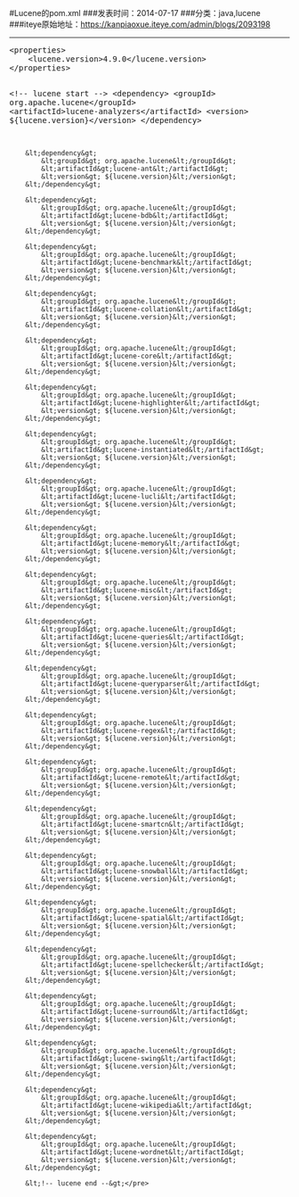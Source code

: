 #Lucene的pom.xml
###发表时间：2014-07-17
###分类：java,lucene
###iteye原始地址：<a href="https://kanpiaoxue.iteye.com/admin/blogs/2093198" target="_blank">https://kanpiaoxue.iteye.com/admin/blogs/2093198</a>

---

<div class="iteye-blog-content-contain" style="font-size: 14px;"> 
 <pre name="code" class="xml">&lt;properties&gt;
	&lt;lucene.version&gt;4.9.0&lt;/lucene.version&gt;
&lt;/properties&gt;		

&lt;!-- lucene start --&gt;
		&lt;dependency&gt;
			&lt;groupId&gt; org.apache.lucene&lt;/groupId&gt;
			&lt;artifactId&gt;lucene-analyzers&lt;/artifactId&gt;
			&lt;version&gt; ${lucene.version}&lt;/version&gt;
		&lt;/dependency&gt;

		&lt;dependency&gt;
			&lt;groupId&gt; org.apache.lucene&lt;/groupId&gt;
			&lt;artifactId&gt;lucene-ant&lt;/artifactId&gt;
			&lt;version&gt; ${lucene.version}&lt;/version&gt;
		&lt;/dependency&gt;

		&lt;dependency&gt;
			&lt;groupId&gt; org.apache.lucene&lt;/groupId&gt;
			&lt;artifactId&gt;lucene-bdb&lt;/artifactId&gt;
			&lt;version&gt; ${lucene.version}&lt;/version&gt;
		&lt;/dependency&gt;

		&lt;dependency&gt;
			&lt;groupId&gt; org.apache.lucene&lt;/groupId&gt;
			&lt;artifactId&gt;lucene-benchmark&lt;/artifactId&gt;
			&lt;version&gt; ${lucene.version}&lt;/version&gt;
		&lt;/dependency&gt;

		&lt;dependency&gt;
			&lt;groupId&gt; org.apache.lucene&lt;/groupId&gt;
			&lt;artifactId&gt;lucene-collation&lt;/artifactId&gt;
			&lt;version&gt; ${lucene.version}&lt;/version&gt;
		&lt;/dependency&gt;

		&lt;dependency&gt;
			&lt;groupId&gt; org.apache.lucene&lt;/groupId&gt;
			&lt;artifactId&gt;lucene-core&lt;/artifactId&gt;
			&lt;version&gt; ${lucene.version}&lt;/version&gt;
		&lt;/dependency&gt;

		&lt;dependency&gt;
			&lt;groupId&gt; org.apache.lucene&lt;/groupId&gt;
			&lt;artifactId&gt;lucene-highlighter&lt;/artifactId&gt;
			&lt;version&gt; ${lucene.version}&lt;/version&gt;
		&lt;/dependency&gt;

		&lt;dependency&gt;
			&lt;groupId&gt; org.apache.lucene&lt;/groupId&gt;
			&lt;artifactId&gt;lucene-instantiated&lt;/artifactId&gt;
			&lt;version&gt; ${lucene.version}&lt;/version&gt;
		&lt;/dependency&gt;

		&lt;dependency&gt;
			&lt;groupId&gt; org.apache.lucene&lt;/groupId&gt;
			&lt;artifactId&gt;lucene-lucli&lt;/artifactId&gt;
			&lt;version&gt; ${lucene.version}&lt;/version&gt;
		&lt;/dependency&gt;

		&lt;dependency&gt;
			&lt;groupId&gt; org.apache.lucene&lt;/groupId&gt;
			&lt;artifactId&gt;lucene-memory&lt;/artifactId&gt;
			&lt;version&gt; ${lucene.version}&lt;/version&gt;
		&lt;/dependency&gt;

		&lt;dependency&gt;
			&lt;groupId&gt; org.apache.lucene&lt;/groupId&gt;
			&lt;artifactId&gt;lucene-misc&lt;/artifactId&gt;
			&lt;version&gt; ${lucene.version}&lt;/version&gt;
		&lt;/dependency&gt;

		&lt;dependency&gt;
			&lt;groupId&gt; org.apache.lucene&lt;/groupId&gt;
			&lt;artifactId&gt;lucene-queries&lt;/artifactId&gt;
			&lt;version&gt; ${lucene.version}&lt;/version&gt;
		&lt;/dependency&gt;

		&lt;dependency&gt;
			&lt;groupId&gt; org.apache.lucene&lt;/groupId&gt;
			&lt;artifactId&gt;lucene-queryparser&lt;/artifactId&gt;
			&lt;version&gt; ${lucene.version}&lt;/version&gt;
		&lt;/dependency&gt;

		&lt;dependency&gt;
			&lt;groupId&gt; org.apache.lucene&lt;/groupId&gt;
			&lt;artifactId&gt;lucene-regex&lt;/artifactId&gt;
			&lt;version&gt; ${lucene.version}&lt;/version&gt;
		&lt;/dependency&gt;

		&lt;dependency&gt;
			&lt;groupId&gt; org.apache.lucene&lt;/groupId&gt;
			&lt;artifactId&gt;lucene-remote&lt;/artifactId&gt;
			&lt;version&gt; ${lucene.version}&lt;/version&gt;
		&lt;/dependency&gt;

		&lt;dependency&gt;
			&lt;groupId&gt; org.apache.lucene&lt;/groupId&gt;
			&lt;artifactId&gt;lucene-smartcn&lt;/artifactId&gt;
			&lt;version&gt; ${lucene.version}&lt;/version&gt;
		&lt;/dependency&gt;

		&lt;dependency&gt;
			&lt;groupId&gt; org.apache.lucene&lt;/groupId&gt;
			&lt;artifactId&gt;lucene-snowball&lt;/artifactId&gt;
			&lt;version&gt; ${lucene.version}&lt;/version&gt;
		&lt;/dependency&gt;

		&lt;dependency&gt;
			&lt;groupId&gt; org.apache.lucene&lt;/groupId&gt;
			&lt;artifactId&gt;lucene-spatial&lt;/artifactId&gt;
			&lt;version&gt; ${lucene.version}&lt;/version&gt;
		&lt;/dependency&gt;

		&lt;dependency&gt;
			&lt;groupId&gt; org.apache.lucene&lt;/groupId&gt;
			&lt;artifactId&gt;lucene-spellchecker&lt;/artifactId&gt;
			&lt;version&gt; ${lucene.version}&lt;/version&gt;
		&lt;/dependency&gt;

		&lt;dependency&gt;
			&lt;groupId&gt; org.apache.lucene&lt;/groupId&gt;
			&lt;artifactId&gt;lucene-surround&lt;/artifactId&gt;
			&lt;version&gt; ${lucene.version}&lt;/version&gt;
		&lt;/dependency&gt;

		&lt;dependency&gt;
			&lt;groupId&gt; org.apache.lucene&lt;/groupId&gt;
			&lt;artifactId&gt;lucene-swing&lt;/artifactId&gt;
			&lt;version&gt; ${lucene.version}&lt;/version&gt;
		&lt;/dependency&gt;

		&lt;dependency&gt;
			&lt;groupId&gt; org.apache.lucene&lt;/groupId&gt;
			&lt;artifactId&gt;lucene-wikipedia&lt;/artifactId&gt;
			&lt;version&gt; ${lucene.version}&lt;/version&gt;
		&lt;/dependency&gt;

		&lt;dependency&gt;
			&lt;groupId&gt; org.apache.lucene&lt;/groupId&gt;
			&lt;artifactId&gt;lucene-wordnet&lt;/artifactId&gt;
			&lt;version&gt; ${lucene.version}&lt;/version&gt;
		&lt;/dependency&gt;

		&lt;!-- lucene end --&gt;</pre> 
 <p>&nbsp;</p> 
</div>